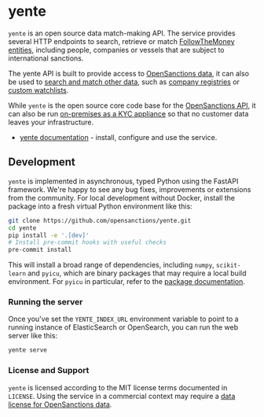 # yente

`yente` is an open source data match-making API. The service provides several HTTP endpoints to search, retrieve or match [FollowTheMoney entities](https://www.opensanctions.org/docs/entities/), including people, companies or vessels that are subject to international sanctions.

The yente API is built to provide access to [OpenSanctions data](https://www.opensanctions.org/datasets/), it can also be used to [search and match other data](https://www.opensanctions.org/docs/yente/datasets/), such as [company registries](https://www.opensanctions.org/kyb/) or [custom watchlists](https://www.opensanctions.org/docs/yente/datasets/).

While `yente` is the open source core code base for the [OpenSanctions API](https://www.opensanctions.org/api/), it can also be run [on-premises as a KYC appliance](https://www.opensanctions.org/docs/self-hosted/) so that no customer data leaves your infrastructure.

* [yente documentation](https://www.opensanctions.org/docs/yente/) - install, configure and use the service.

## Development

`yente` is implemented in asynchronous, typed Python using the FastAPI framework. We're happy to see any bug fixes, improvements or extensions from the community. For local development without Docker, install the package into a fresh virtual Python environment like this:

```bash
git clone https://github.com/opensanctions/yente.git
cd yente
pip install -e '.[dev]'
# Install pre-commit hooks with useful checks
pre-commit install
```

This will install a broad range of dependencies, including `numpy`, `scikit-learn` and `pyicu`, which are binary packages that may require a local build environment. For `pyicu` in particular, refer to the [package documentation](https://pypi.org/project/PyICU/).

### Running the server

Once you've set the ``YENTE_INDEX_URL`` environment variable to point to a running instance of ElasticSearch or OpenSearch, you can run the web server like this:

```bash
yente serve
```

### License and Support

``yente`` is licensed according to the MIT license terms documented in ``LICENSE``. Using the service in a commercial context may require a [data license for OpenSanctions data](https://www.opensanctions.org/licensing/).
